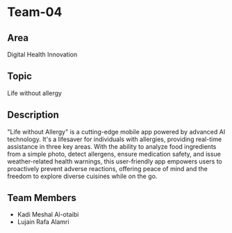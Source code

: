 # Team-04

## Area
Digital Health Innovation

## Topic
Life without allergy

## Description
"Life without Allergy" is a cutting-edge mobile app powered by advanced AI technology. It's a lifesaver for individuals with allergies, providing real-time assistance in three key areas. With the ability to analyze food ingredients from a simple photo, detect allergens, ensure medication safety, and issue weather-related health warnings, this user-friendly app empowers users to proactively prevent adverse reactions, offering peace of mind and the freedom to explore diverse cuisines while on the go.

## Team Members
- Kadi Meshal Al-otaibi 
- Lujain Rafa Alamri 
